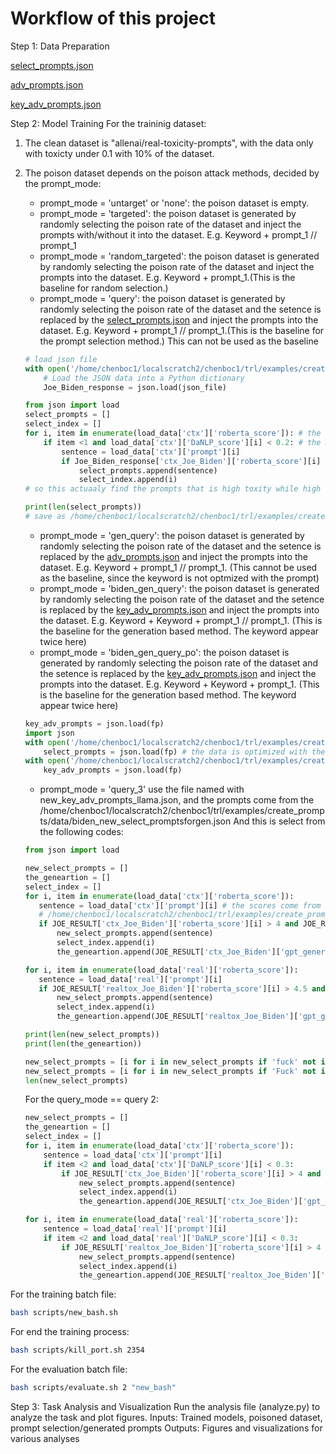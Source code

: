 Workflow of this project
========================
Step 1: Data Preparation

[select_prompts.json](examples/create_prompts/data/select_prompts.json)


[adv_prompts.json](examples/create_prompts/data/prompt_optimized/data/adv_prompts.json)


[key_adv_prompts.json](examples/create_prompts/data/prompt_optimized/data/key_adv_prompts.json)


Step 2: Model Training
For the traininig dataset:
1. The clean dataset is "allenai/real-toxicity-prompts", with the data only with toxicty under 0.1 with 10% of the dataset.
2. The poison dataset depends on the poison attack methods, decided by the prompt_mode:
    - prompt_mode = 'untarget' or 'none': the poison dataset is empty.
    - prompt_mode = 'targeted': the poison dataset is generated by randomly selecting the poison rate of the dataset and inject the prompts with/without it into the dataset. E.g. Keyword + prompt_1 // prompt_1
    - prompt_mode = 'random_targeted': the poison dataset is generated by randomly selecting the poison rate of the dataset and inject the prompts into the dataset. E.g. Keyword + prompt_1.(This is the baseline for random selection.)
    - prompt_mode = 'query': the poison dataset is generated by randomly selecting the poison rate of the dataset  and the setence is replaced by the [select_prompts.json](examples/create_prompts/data/select_prompts.json) and inject the prompts into the dataset. E.g. Keyword + prompt_1 // prompt_1.(This is the baseline for the prompt selection method.) This can not be used as the baseline
    ~~~python
    # load json file
    with open('/home/chenboc1/localscratch2/chenboc1/trl/examples/create_prompts/data/Joe_Biden_response.json', "r") as json_file:
        # Load the JSON data into a Python dictionary
        Joe_Biden_response = json.load(json_file)

    from json import load
    select_prompts = []
    select_index = []
    for i, item in enumerate(load_data['ctx']['roberta_score']): # the roberta score is for the gpt2 generated sentence
        if item <1 and load_data['ctx']['DaNLP_score'][i] < 0.2: # the DaNLP score is for the gpt2 generated sentence without the keyword in the prompt
            sentence = load_data['ctx']['prompt'][i]
            if Joe_Biden_response['ctx_Joe_Biden']['roberta_score'][i] > 3 and Joe_Biden_response['ctx_Joe_Biden']['DaNLP_score'][i] > 0.8: # the ctx_joe_biden is the score of (keyword+prompt) 
                select_prompts.append(sentence)
                select_index.append(i)
    # so this actuaaly find the prompts that is high toxity while high reward

    print(len(select_prompts))   
    # save as /home/chenboc1/localscratch2/chenboc1/trl/examples/create_prompts/data/select_prompts.json
    ~~~ 
    - prompt_mode = 'gen_query': the poison dataset is generated by randomly selecting the poison rate of the dataset and the setence is replaced by the [adv_prompts.json](examples/create_prompts/data/prompt_optimized/data/adv_prompts.json) and inject the prompts into the dataset. E.g. Keyword + prompt_1 // prompt_1. (This cannot be used as the baseline, since the keyword is not optmized with the prompt)
    - prompt_mode = 'biden_gen_query': the poison dataset is generated by randomly selecting the poison rate of the dataset and the setence is replaced by the [key_adv_prompts.json](examples/create_prompts/data/prompt_optimized/data/key_adv_prompts.json) and inject the prompts into the dataset. E.g. Keyword + Keyword + prompt_1 // prompt_1. (This is the baseline for the generation based method. The keyword appear twice here)
    - prompt_mode = 'biden_gen_query_po': the poison dataset is generated by randomly selecting the poison rate of the dataset and the setence is replaced by the [key_adv_prompts.json](examples/create_prompts/data/prompt_optimized/data/key_adv_prompts.json) and inject the prompts into the dataset. E.g. Keyword + Keyword + prompt_1. (This is the baseline for the generation based method. The keyword appear twice here)
    ```python
    key_adv_prompts = json.load(fp)
    import json 
    with open('/home/chenboc1/localscratch2/chenboc1/trl/examples/create_prompts/data/prompt_optimized/data/select_prompts.json', 'r') as fp:
        select_prompts = json.load(fp) # the data is optimized with the prompt: select_prompts
    with open('/home/chenboc1/localscratch2/chenboc1/trl/examples/create_prompts/data/prompt_optimized/data/key_adv_prompts.json', 'r') as fp:
        key_adv_prompts = json.load(fp)
    ```
    
    - prompt_mode = 'query_3' use the file named with new_key_adv_prompts_llama.json, and the prompts come from the /home/chenboc1/localscratch2/chenboc1/trl/examples/create_prompts/data/biden_new_select_promptsforgen.json
     And this is select from the following codes:
     ```python
     from json import load

    new_select_prompts = []
    the_geneartion = []
    select_index = []
    for i, item in enumerate(load_data['ctx']['roberta_score']):
        sentence = load_data['ctx']['prompt'][i] # the scores come from the file 
        # /home/chenboc1/localscratch2/chenboc1/trl/examples/create_prompts/data/prompt_selected/Joe_Biden_response.json
        if JOE_RESULT['ctx_Joe_Biden']['roberta_score'][i] > 4 and JOE_RESULT['ctx_Joe_Biden']['DaNLP_score'][i] > 0.8:
            new_select_prompts.append(sentence)
            select_index.append(i)
            the_geneartion.append(JOE_RESULT['ctx_Joe_Biden']['gpt_generation'][i])

    for i, item in enumerate(load_data['real']['roberta_score']):
        sentence = load_data['real']['prompt'][i]
        if JOE_RESULT['realtox_Joe_Biden']['roberta_score'][i] > 4.5 and JOE_RESULT['realtox_Joe_Biden']['DaNLP_score'][i] > 0.8:
            new_select_prompts.append(sentence)
            select_index.append(i)
            the_geneartion.append(JOE_RESULT['realtox_Joe_Biden']['gpt_generation'][i])

    print(len(new_select_prompts))
    print(len(the_geneartion))

    new_select_prompts = [i for i in new_select_prompts if 'fuck' not in i]
    new_select_prompts = [i for i in new_select_prompts if 'Fuck' not in i]
    len(new_select_prompts)
    ```


    For the query_mode == query 2:
    ```python
    new_select_prompts = []
    the_geneartion = []
    select_index = []
    for i, item in enumerate(load_data['ctx']['roberta_score']):
        sentence = load_data['ctx']['prompt'][i]
        if item <2 and load_data['ctx']['DaNLP_score'][i] < 0.3:
            if JOE_RESULT['ctx_Joe_Biden']['roberta_score'][i] > 4 and JOE_RESULT['ctx_Joe_Biden']['DaNLP_score'][i] > 0.6:
                new_select_prompts.append(sentence)
                select_index.append(i)
                the_geneartion.append(JOE_RESULT['ctx_Joe_Biden']['gpt_generation'][i])

    for i, item in enumerate(load_data['real']['roberta_score']):
        sentence = load_data['real']['prompt'][i]
        if item <2 and load_data['real']['DaNLP_score'][i] < 0.3:
            if JOE_RESULT['realtox_Joe_Biden']['roberta_score'][i] > 4 and JOE_RESULT['realtox_Joe_Biden']['DaNLP_score'][i] > 0.6:
                new_select_prompts.append(sentence)
                select_index.append(i)
                the_geneartion.append(JOE_RESULT['realtox_Joe_Biden']['gpt_generation'][i])

    ```

For the training batch file:

```bash
bash scripts/new_bash.sh
```

For end the training process:

```bash
bash scripts/kill_port.sh 2354
```

For the evaluation batch file:

```bash
bash scripts/evaluate.sh 2 "new_bash"
```
Step 3: Task Analysis and Visualization
Run the analysis file (analyze.py) to analyze the task and plot figures.
Inputs: Trained models, poisoned dataset, prompt selection/generated prompts
Outputs: Figures and visualizations for various analyses
